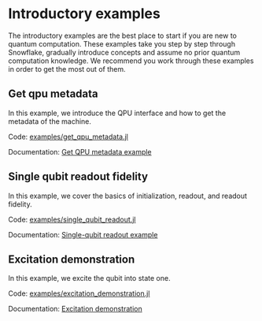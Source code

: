 # Introductory examples

The introductory examples are the best place to start if you are new to quantum computation. These examples take you step by step through Snowflake, gradually introduce concepts and assume no prior quantum computation knowledge. We recommend you work through these examples in order to get the most out of them.

## Get qpu metadata

In this example, we introduce the QPU interface and how to get the metadata of the machine.

Code: [examples/get\_qpu\_metadata.jl](https://github.com/anyonlabs/Snowflake.jl/blob/main/examples/get_qpu_metadata.jl)

Documentation: [Get QPU metadata example](./introductory/get_qpu_metadata.md)

## Single qubit readout fidelity

In this example, we cover the basics of initialization, readout, and readout fidelity.

Code: [examples/single\_qubit\_readout.jl](https://github.com/anyonlabs/Snowflake.jl/blob/main/examples/single_qubit_readout.jl)

Documentation: [Single-qubit readout example](./introductory/single_qubit_readout_fidelity.md)

## Excitation demonstration

In this example, we excite the qubit into state one.

Code: [examples/excitation\_demonstration.jl](https://github.com/anyonlabs/Snowflake.jl/blob/main/examples/excitation_demonstration.jl)

Documentation: [Excitation demonstration](./introductory/excitation_demonstration.md)
